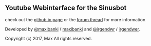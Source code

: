 ## Youtube Webinterface for the Sinusbot

check out the [github.io page](http://maxibanki.github.io/YoutubeWebinterface/) or the [forum thread](https://forum.sinusbot.com/resources/youtube-webinterface.95) for more information.

Developed by [@maxibanki](https://github.com/maxibanki) / [maxibanki](https://forum.sinusbot.com/members/maxibanki.1901/) and [@irgendwr](https://github.com/irgendwr) / [irgendwer](https://forum.sinusbot.com/members/irgendwer.1213/).


Copyright (c) 2017, Max
All rights reserved.
